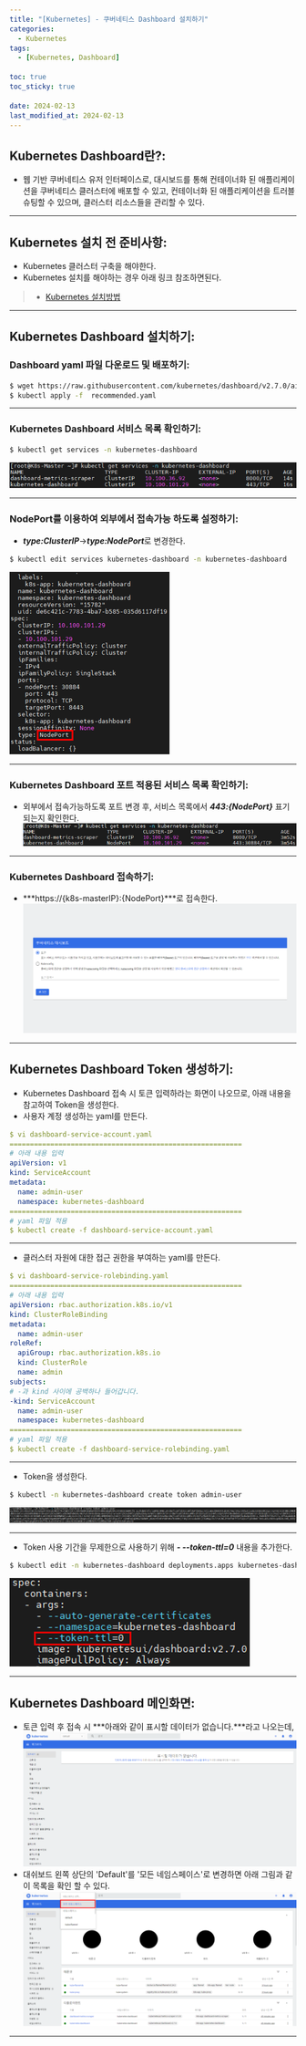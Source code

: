 ```yaml
---
title: "[Kubernetes] - 쿠버네티스 Dashboard 설치하기"
categories:
  - Kubernetes
tags:
  - [Kubernetes, Dashboard]

toc: true
toc_sticky: true

date: 2024-02-13
last_modified_at: 2024-02-13
---
```


## Kubernetes Dashboard란?:
- 웹 기반 쿠버네티스 유저 인터페이스로, 대시보드를 통해 컨테이너화 된 애플리케이션을 쿠버네티스 클러스터에 배포할 수 있고, 컨테이너화 된 애플리케이션을 트러블슈팅할 수 있으며, 클러스터 리소스들을 관리할 수 있다.

* * *

## Kubernetes 설치 전 준비사항:
- Kubernetes 클러스터 구축을 해야한다.
- Kubernetes 설치를 해야하는 경우 아래 링크 참조하면된다.
> * [Kubernetes 설치방법](https://hwangyoonjae.github.io/kubernetes/Kubernetes-%EC%BF%A0%EB%B2%84%EB%84%A4%ED%8B%B0%EC%8A%A4-%EC%84%A4%EC%B9%98%ED%95%98%EA%B8%B0(%EB%8F%84%EC%BB%A4-X)/ "Kubernetes 설치방법")

* * *

## Kubernetes Dashboard 설치하기:
### Dashboard yaml 파일 다운로드 및 배포하기:
```bash
$ wget https://raw.githubusercontent.com/kubernetes/dashboard/v2.7.0/aio/deploy/recommended.yaml
$ kubectl apply -f  recommended.yaml
```

* * *

### Kubernetes Dashboard 서비스 목록 확인하기:
```bash
$ kubectl get services -n kubernetes-dashboard
```
[![Kubernetes dashboard 서비스 목록](/assets/images/kubernetes/Kubernetes%20dashboard%20서비스%20목록.png)](/assets/images/kubernetes/Kubernetes%20dashboard%20서비스%20목록.png)

* * *

### NodePort를 이용하여 외부에서 접속가능 하도록 설정하기:
- ***type:ClusterIP***->***type:NodePort***로 변경한다.
```bash
$ kubectl edit services kubernetes-dashboard -n kubernetes-dashboard
```
[![Kubernetes dashboard type 변경](/assets/images/kubernetes/Kubernetes%20dashboard%20type%20변경.png)](/assets/images/kubernetes/Kubernetes%20dashboard%20type%20변경.png)

* * *

### Kubernetes Dashboard 포트 적용된 서비스 목록 확인하기:
- 외부에서 접속가능하도록 포트 변경 후, 서비스 목록에서 ***443:{NodePort}*** 표기되는지 확인한다.
[![Kubernetes dashboard 서비스 포트 지정 후 목록](/assets/images/kubernetes/Kubernetes%20dashboard%20서비스%20포트%20지정%20후%20목록.png)](/assets/images/kubernetes/Kubernetes%20dashboard%20서비스%20포트%20지정%20후%20목록.png)

* * *

### Kubernetes Dashboard 접속하기:
- ***https://{k8s-masterIP}:{NodePort}***로 접속한다.
[![Kubernetes Dashboard 토큰 인증 화면](/assets/images/kubernetes/Kubernetes%20Dashboard%20토큰%20인증%20화면.png)](/assets/images/kubernetes/Kubernetes%20Dashboard%20토큰%20인증%20화면.png)

* * *

## Kubernetes Dashboard Token 생성하기:
- Kubernetes Dashboard 접속 시 토큰 입력하라는 화면이 나오므로, 아래 내용을 참고하여 Token을 생성한다.
- 사용자 계정 생성하는 yaml를 만든다.
```yaml
$ vi dashboard-service-account.yaml
=========================================================
# 아래 내용 입력
apiVersion: v1
kind: ServiceAccount
metadata:
  name: admin-user
  namespace: kubernetes-dashboard
=========================================================
# yaml 파일 적용
$ kubectl create -f dashboard-service-account.yaml
```

* * *

- 클러스터 자원에 대한 접근 권한을 부여하는 yaml를 만든다.
```yaml
$ vi dashboard-service-rolebinding.yaml
=========================================================
# 아래 내용 입력
apiVersion: rbac.authorization.k8s.io/v1
kind: ClusterRoleBinding
metadata:
  name: admin-user
roleRef:
  apiGroup: rbac.authorization.k8s.io
  kind: ClusterRole
  name: admin
subjects:
# -과 kind 사이에 공백하나 들어갑니다.
-kind: ServiceAccount
  name: admin-user
  namespace: kubernetes-dashboard
=========================================================
# yaml 파일 적용
$ kubectl create -f dashboard-service-rolebinding.yaml
```

* * *

- Token을 생성한다.
```bash
$ kubectl -n kubernetes-dashboard create token admin-user
```
[![Kubernetes Dashboard 토큰 생성](/assets/images/kubernetes/Kubernetes%20Dashboard%20토큰%20생성.png)](/assets/images/kubernetes/Kubernetes%20Dashboard%20토큰%20생성.png)

* * *

- Token 사용 기간을 무제한으로 사용하기 위해 ***- --token-ttl=0*** 내용을 추가한다.
```bash
$ kubectl edit -n kubernetes-dashboard deployments.apps kubernetes-dashboard
```
[![Kubernetes Dashboard 토큰 사용기간 무제한](/assets/images/kubernetes/Kubernetes%20Dashboard%20토큰%20사용기간%20무제한.png)](/assets/images/kubernetes/Kubernetes%20Dashboard%20토큰%20사용기간%20무제한.png)

* * *

## Kubernetes Dashboard 메인화면:
- 토큰 입력 후 접속 시 ***아래와 같이 표시할 데이터가 없습니다.***라고 나오는데,
[![Kubernetes Dashboard 초기화면](/assets/images/kubernetes/Kubernetes%20Dashboard%20초기화면.png)](/assets/images/kubernetes/Kubernetes%20Dashboard%20초기화면.png)
- 대쉬보드 왼쪽 상단의 'Default'를 '모든 네임스페이스'로 변경하면 아래 그림과 같이 목록을 확인 할 수 있다.
[![Kubernetes Dashboard 모든네임스페이스 클릭 후 화면](/assets/images/kubernetes/Kubernetes%20Dashboard%20모든네임스페이스%20클릭%20후%20화면.png)](/assets/images/kubernetes/Kubernetes%20Dashboard%20모든네임스페이스%20클릭%20후%20화면.png)

* * *